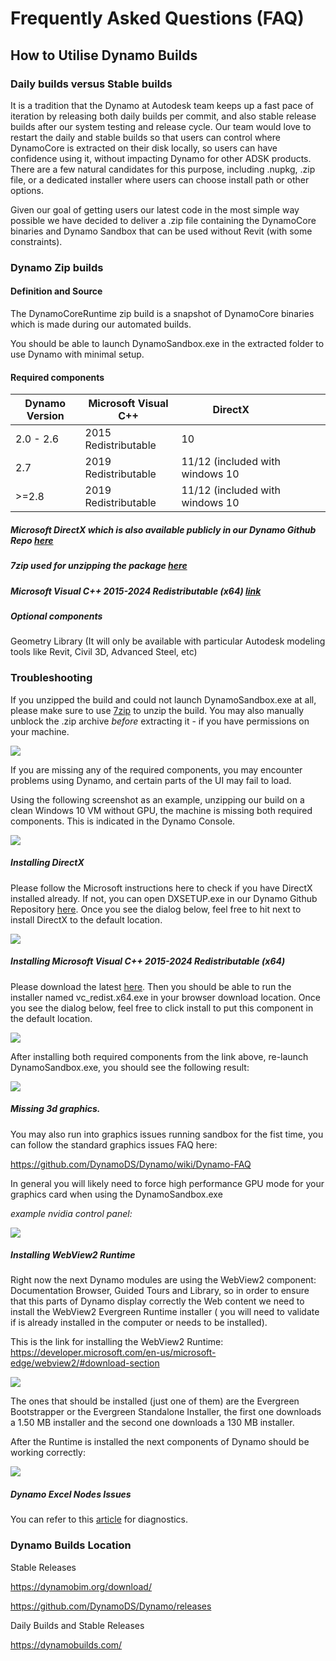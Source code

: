 # Frequently Asked Questions (FAQ)

## How to Utilise Dynamo Builds

### Daily builds versus Stable builds
It is a tradition that the Dynamo at Autodesk team keeps up a fast pace of iteration by releasing both daily builds per commit, and also stable release builds after our system testing and release cycle. Our team would love to restart the daily and stable builds so that users can control where DynamoCore is extracted on their disk locally, so users can have confidence using it, without impacting Dynamo for other ADSK products. There are a few natural candidates for this purpose, including .nupkg, .zip file, or a dedicated installer where users can choose install path or other options. 

Given our goal of getting users our latest code in the most simple way possible we have decided to deliver a .zip file containing the DynamoCore binaries and Dynamo Sandbox that can be used without Revit (with some constraints).

### Dynamo Zip builds
#### Definition and Source
The DynamoCoreRuntime zip build is a snapshot of DynamoCore binaries which is made during our automated builds. 

You should be able to launch DynamoSandbox.exe in the extracted folder to use Dynamo with minimal setup.


#### Required components

| Dynamo Version  |Microsoft Visual C++  | DirectX  |   |   |   |   |
|---|---|---|---|---|---|---|
|  2.0 - 2.6 |  2015 Redistributable  | 10  |   |   |   |   |
| 2.7  | 2019 Redistributable  | 11/12 (included with windows 10  |   |   |   |   |
| >=2.8  | 2019 Redistributable  | 11/12 (included with windows 10  |   |   |   |   |
##### Microsoft DirectX which is also available publicly in our Dynamo Github Repo [here](https://github.com/DynamoDS/Dynamo/tree/master/tools/install/Extra/DirectX)

##### 7zip used for unzipping the package [here](https://www.7-zip.org/download.html)


##### Microsoft Visual C++ 2015-2024 Redistributable (x64) [link](https://aka.ms/vs/17/release/vc_redist.x64.exe)

##### Optional components
Geometry Library (It will only be available with particular Autodesk modeling tools like Revit, Civil 3D, Advanced Steel, etc)

### Troubleshooting
If you unzipped the build and could not launch DynamoSandbox.exe at all, please make sure to use [7zip](https://www.7-zip.org/download.html) to unzip the build.
You may also manually unblock the .zip archive *before* extracting it - if you have permissions on your machine.

![](images/a-7/dynamo-builds-1.png)


If you are missing any of the required components, you may encounter problems using Dynamo, and certain parts of the UI may fail to load.

Using the following screenshot as an example, unzipping our build on a clean Windows 10 VM without GPU, the machine is missing both required components. This is indicated in the Dynamo Console.

![](images/a-7/dynamo-builds-2.png)

##### Installing DirectX
Please follow the Microsoft instructions here to check if you have DirectX installed already. If not, you can open DXSETUP.exe in our Dynamo Github Repository [here](https://github.com/DynamoDS/Dynamo/tree/master/tools/install/Extra/DirectX). Once you see the dialog below, feel free to hit next to install DirectX to the default location.

![](images/a-7/dynamo-builds-3.png)

##### Installing Microsoft Visual C++ 2015-2024 Redistributable (x64)
Please download the latest [here](https://aka.ms/vs/17/release/vc_redist.x64.exe). Then you should be able to run the installer named vc_redist.x64.exe in your browser download location. Once you see the dialog below, feel free to click install to put this component in the default location.

![](images/a-7/dynamo-builds-4.png)


After installing both required components from the link above, re-launch DynamoSandbox.exe, you should see the following result:

![](images/a-7/dynamo-builds-5.png)

##### Missing 3d graphics. 

You may also run into graphics issues running sandbox for the fist time, you can follow the standard graphics issues FAQ here:

https://github.com/DynamoDS/Dynamo/wiki/Dynamo-FAQ

In general you will likely need to force high performance GPU mode for your graphics card when using the DynamoSandbox.exe

_example nvidia control panel:_

![](images/a-7/dynamo-builds-6.png)

##### Installing WebView2 Runtime
Right now the next Dynamo modules are using the WebView2 component: Documentation Browser, Guided Tours and Library, so in order to ensure that this parts of Dynamo display correctly the Web content we need to install the WebView2 Evergreen Runtime installer ( you will need to validate if is already installed in the computer or needs to be installed).

This is the link for installing the WebView2 Runtime:
https://developer.microsoft.com/en-us/microsoft-edge/webview2/#download-section

![](images/a-7/dynamo-builds-7.png)

The ones that should be installed (just one of them) are the Evergreen Bootstrapper or the Evergreen Standalone Installer, the first one downloads a 1.50 MB installer and the second one downloads a 130 MB installer.

After the Runtime is installed the next components of Dynamo should be working correctly:

![](images/a-7/dynamo-builds-8.png)


##### Dynamo Excel Nodes Issues
You can refer to this [article](https://knowledge.autodesk.com/support/revit-products/troubleshooting/caas/sfdcarticles/sfdcarticles/Warning-Data-ImportExcel-operation-failed-Could-not-load-file-or-assembly-Microsoft-Office-Interop-Excel-when-running-the-Dynamo-script-in-Revit.html) for diagnostics.

### Dynamo Builds Location
Stable Releases

https://dynamobim.org/download/

https://github.com/DynamoDS/Dynamo/releases

Daily Builds and Stable Releases

https://dynamobuilds.com/


